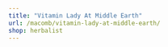 ```yaml
---
title: "Vitamin Lady At Middle Earth"
url: /macomb/vitamin-lady-at-middle-earth/
shop: herbalist
---
```

